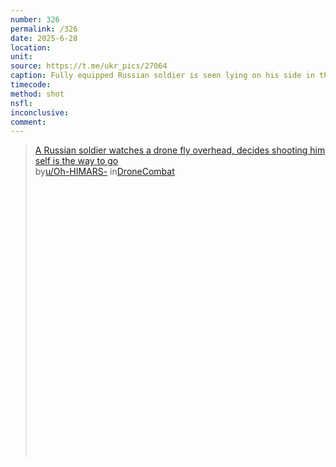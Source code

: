 ```yaml
---
number: 326
permalink: /326
date: 2025-6-28
location: 
unit: 
source: https://t.me/ukr_pics/27064
caption: Fully equipped Russian soldier is seen lying on his side in the middle of open field with tank mines scattered around him. He shoots himself moment after drone shadow crosses the scene
timecode: 
method: shot
nsfl: 
inconclusive: 
comment: 
---
```

<blockquote class="reddit-embed-bq" style="height:500px" data-embed-height="740"><a href="https://www.reddit.com/r/DroneCombat/comments/1ncbcjg/a_russian_soldier_watches_a_drone_fly_overhead/">A Russian soldier watches a drone fly overhead, decides shooting him self is the way to go</a><br> by<a href="https://www.reddit.com/user/Oh-HIMARS-/">u/Oh-HIMARS-</a> in<a href="https://www.reddit.com/r/DroneCombat/">DroneCombat</a></blockquote><script async="" src="https://embed.reddit.com/widgets.js" charset="UTF-8"></script>